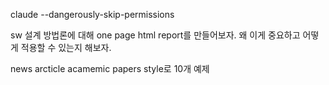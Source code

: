 claude --dangerously-skip-permissions

sw 설계 방법론에 대해 one page html report를 만들어보자.
왜 이게 중요하고 어떻게 적용할 수 있는지 해보자.

news arcticle acamemic papers style로
10개 예제